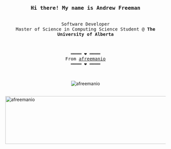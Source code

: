 <h3 align="center"><samp>Hi there! My name is <b>Andrew Freeman</b></samp></h3>
<p align="center"><br>
  <samp>
    Software Developer <br>
    Master of Science in Computing Science Student @ <b>The University of Alberta</b> <br>
  </samp>
</p>
<br>
<samp>
  <p align="center">
    ════ ❤️ ════<br>
    From <a href="https://github.com/afreemanio/afreemanio">afreemanio</a><br>
    ════ ❤️ ════
  </p>
</samp>
<br>
<p align="center"> <img src="https://komarev.com/ghpvc/?username=afreemanio&label=Visitors++&color=blue&style=flat-square" alt="afreemanio" /> </p>

<p>&nbsp;<img align="center" src="https://github-readme-stats.vercel.app/api?username=afreemanio&show_icons=true&theme=dark&hide_border=true&count_private=true&locale=en" alt="afreemanio" width="9000" height="150"></p>
